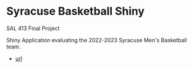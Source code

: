# Syracuse Basketball Shiny

SAL 413 Final Project

Shiny Application evaluating the 2022-2023 Syracuse Men's Basketball team. 

- [url]((https://jarrett-markman.shinyapps.io/final/)https://jarrett-markman.shinyapps.io/final/)
